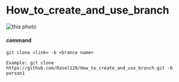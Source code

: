 # How_to_create_and_use_branch


![this photo](https://upload.wikimedia.org/wikipedia/commons/thumb/3/36/Hopetoun_falls.jpg/1200px-Hopetoun_falls.jpg)

#### command
```
git clone <link> -b <brance name>

Example: git clone https://github.com/Rasel120/How_to_create_and_use_branch.git -b person1
```
